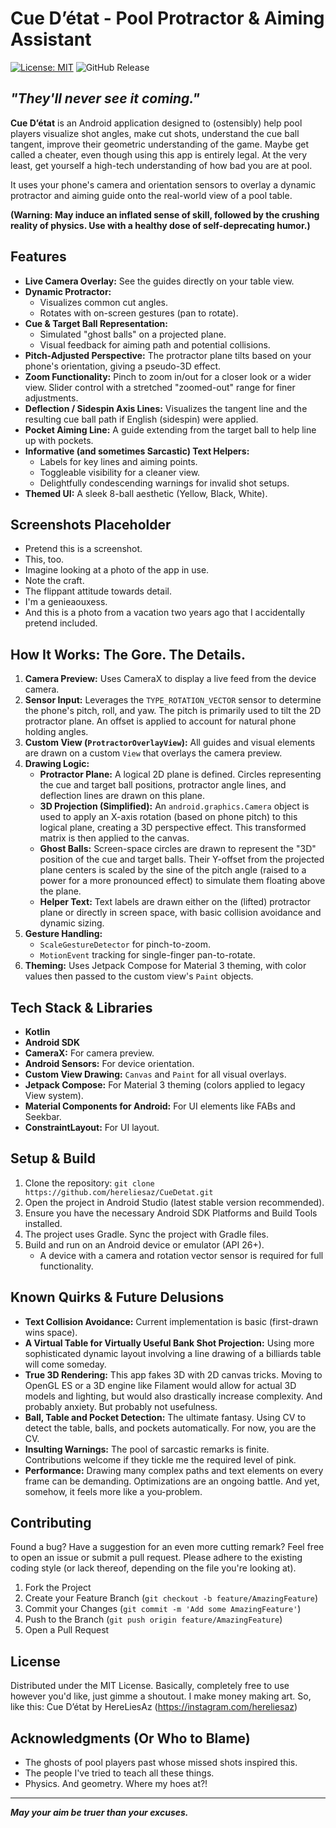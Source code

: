 # Cue D’état - Pool Protractor & Aiming Assistant

[![License: MIT](https://img.shields.io/badge/License-MIT-yellow.svg)](https://opensource.org/licenses/MIT)
![GitHub Release](https://img.shields.io/github/v/release/hereliesaz/CueDetat)

## _"They'll never see it coming."_

**Cue D’état** is an Android application designed to (ostensibly) help pool players visualize shot angles, make cut shots, understand the cue ball tangent, improve their geometric understanding of the game. Maybe get called a cheater, even though using this app is entirely legal. At the very least, get yourself a high-tech understanding of how bad you are at pool.

It uses your phone's camera and orientation sensors to overlay a dynamic protractor and aiming guide onto the real-world view of a pool table.

**(Warning: May induce an inflated sense of skill, followed by the crushing reality of physics. Use with a healthy dose of self-deprecating humor.)**

## Features

*   **Live Camera Overlay:** See the guides directly on your table view.
*   **Dynamic Protractor:**
    *   Visualizes common cut angles.
    *   Rotates with on-screen gestures (pan to rotate).
*   **Cue & Target Ball Representation:**
    *   Simulated "ghost balls" on a projected plane.
    *   Visual feedback for aiming path and potential collisions.
*   **Pitch-Adjusted Perspective:** The protractor plane tilts based on your phone's orientation, giving a pseudo-3D effect.
*   **Zoom Functionality:** Pinch to zoom in/out for a closer look or a wider view. Slider control with a stretched "zoomed-out" range for finer adjustments.
*   **Deflection / Sidespin Axis Lines:** Visualizes the tangent line and the resulting cue ball path if English (sidespin) were applied.
*   **Pocket Aiming Line:** A guide extending from the target ball to help line up with pockets.
*   **Informative (and sometimes Sarcastic) Text Helpers:**
    *   Labels for key lines and aiming points.
    *   Toggleable visibility for a cleaner view.
    *   Delightfully condescending warnings for invalid shot setups.
*   **Themed UI:** A sleek 8-ball aesthetic (Yellow, Black, White).

## Screenshots Placeholder

*   Pretend this is a screenshot.
*   This, too.
*   Imagine looking at a photo of the app in use.
*   Note the craft.
*   The flippant attitude towards detail.
*   I'm a genieaouxess.
*   And this is a photo from a vacation two years ago that I accidentally pretend included.



## How It Works: The Gore. The Details.

1.  **Camera Preview:** Uses CameraX to display a live feed from the device camera.
2.  **Sensor Input:** Leverages the `TYPE_ROTATION_VECTOR` sensor to determine the phone's pitch, roll, and yaw. The pitch is primarily used to tilt the 2D protractor plane. An offset is applied to account for natural phone holding angles.
3.  **Custom View (`ProtractorOverlayView`):** All guides and visual elements are drawn on a custom `View` that overlays the camera preview.
4.  **Drawing Logic:**
    *   **Protractor Plane:** A logical 2D plane is defined. Circles representing the cue and target ball positions, protractor angle lines, and deflection lines are drawn on this plane.
    *   **3D Projection (Simplified):** An `android.graphics.Camera` object is used to apply an X-axis rotation (based on phone pitch) to this logical plane, creating a 3D perspective effect. This transformed matrix is then applied to the canvas.
    *   **Ghost Balls:** Screen-space circles are drawn to represent the "3D" position of the cue and target balls. Their Y-offset from the projected plane centers is scaled by the sine of the pitch angle (raised to a power for a more pronounced effect) to simulate them floating above the plane.
    *   **Helper Text:** Text labels are drawn either on the (lifted) protractor plane or directly in screen space, with basic collision avoidance and dynamic sizing.
5.  **Gesture Handling:**
    *   `ScaleGestureDetector` for pinch-to-zoom.
    *   `MotionEvent` tracking for single-finger pan-to-rotate.
6.  **Theming:** Uses Jetpack Compose for Material 3 theming, with color values then passed to the custom view's `Paint` objects.

## Tech Stack & Libraries

*   **Kotlin**
*   **Android SDK**
*   **CameraX:** For camera preview.
*   **Android Sensors:** For device orientation.
*   **Custom View Drawing:** `Canvas` and `Paint` for all visual overlays.
*   **Jetpack Compose:** For Material 3 theming (colors applied to legacy View system).
*   **Material Components for Android:** For UI elements like FABs and Seekbar.
*   **ConstraintLayout:** For UI layout.

## Setup & Build

1.  Clone the repository: `git clone https://github.com/hereliesaz/CueDetat.git`
2.  Open the project in Android Studio (latest stable version recommended).
3.  Ensure you have the necessary Android SDK Platforms and Build Tools installed.
4.  The project uses Gradle. Sync the project with Gradle files.
5.  Build and run on an Android device or emulator (API 26+).
    *   A device with a camera and rotation vector sensor is required for full functionality.

## Known Quirks & Future Delusions

*   **Text Collision Avoidance:** Current implementation is basic (first-drawn wins space).
*   **A Virtual Table for Virtually Useful Bank Shot Projection:** Using more sophisticated dynamic layout involving a line drawing of a billiards table will come someday.
*   **True 3D Rendering:** This app fakes 3D with 2D canvas tricks. Moving to OpenGL ES or a 3D engine like Filament would allow for actual 3D models and lighting, but would also drastically increase complexity. And probably anxiety. But probably not usefulness.
*   **Ball, Table and Pocket Detection:** The ultimate fantasy. Using CV to detect the table, balls, and pockets automatically. For now, you are the CV.
*   **Insulting Warnings:** The pool of sarcastic remarks is finite. Contributions welcome if they tickle me the required level of pink.
*   **Performance:** Drawing many complex paths and text elements on every frame can be demanding. Optimizations are an ongoing battle. And yet, somehow, it feels more like a you-problem.

## Contributing

Found a bug? Have a suggestion for an even more cutting remark? Feel free to open an issue or submit a pull request. Please adhere to the existing coding style (or lack thereof, depending on the file you're looking at).

1.  Fork the Project
2.  Create your Feature Branch (`git checkout -b feature/AmazingFeature`)
3.  Commit your Changes (`git commit -m 'Add some AmazingFeature'`)
4.  Push to the Branch (`git push origin feature/AmazingFeature`)
5.  Open a Pull Request

## License

Distributed under the MIT License. Basically, completely free to use however you'd like, just gimme a shoutout. I make money making art. So, like this:
Cue D’état by HereLiesAz (https://instagram.com/hereliesaz)

## Acknowledgments (Or Who to Blame)

*   The ghosts of pool players past whose missed shots inspired this.
*   The people I've tried to teach all these things.
*   Physics. And geometry. Where my hoes at?!

---

**_May your aim be truer than your excuses._**
